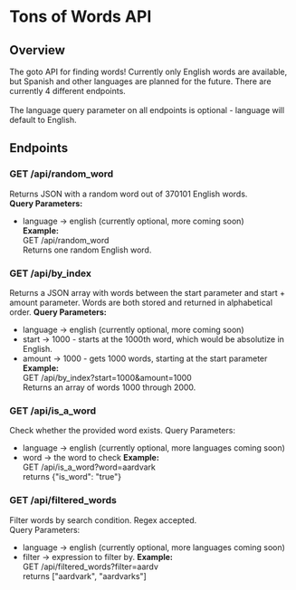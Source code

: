# Tons of Words API

## Overview
The goto API for finding words! Currently only English words are available, but Spanish and other 
languages are planned for the future. There are currently 4 different endpoints. \
\
The language query parameter on all endpoints is optional - language will default to English.

## Endpoints
### GET /api/random_word
Returns JSON with a random word out of 370101 English words.\
<strong>Query Parameters:</strong>
- language -> english (currently optional, more coming soon) \
<strong>Example:</strong> \
GET /api/random_word \
Returns one random English word.

### GET /api/by_index
Returns a JSON array with words between the start parameter and start + amount parameter. 
Words are both stored and returned in alphabetical order.
<strong>Query Parameters:</strong>
- language -> english (currently optional, more coming soon)
- start -> 1000 - starts at the 1000th word, which would be absolutize in English.
- amount -> 1000 - gets 1000 words, starting at the start parameter \
<strong>Example:</strong> \
GET /api/by_index?start=1000&amount=1000 \
Returns an array of words 1000 through 2000.

### GET /api/is_a_word
Check whether the provided word exists.
Query Parameters:
- language -> english (currently optional, more languages coming soon)
- word -> the word to check
<strong>Example:</strong> \
GET /api/is_a_word?word=aardvark \
returns {"is_word": "true"}

### GET /api/filtered_words
Filter words by search condition. Regex accepted. \
Query Parameters:
- language -> english (currently optional, more languages coming soon)
- filter -> expression to filter by.
<strong>Example:</strong> \
GET /api/filtered_words?filter=aardv \
returns ["aardvark", "aardvarks"]
